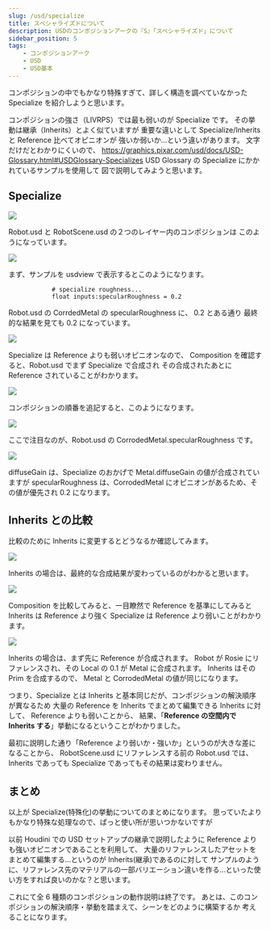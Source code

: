 ```yaml
---
slug: /usd/specialize
title: スペシャライズドについて
description: USDのコンポジションアークの『S』「スペシャライズド」について
sidebar_position: 5
tags:
    - コンポジションアーク
    - USD
    - USD基本
---
```


コンポジションの中でもかなり特殊すぎて、詳しく構造を調べていなかった
Specialize を紹介しようと思います。

コンポジションの強さ（LIVRPS）では最も弱いのが Specialize です。
その挙動は継承（Inherits）とよく似ていますが
重要な違いとして Specialize/Inherits と Reference 比べてオピニオンが
強いか弱いか...という違いがあります。
文字だけだとわかりにくいので、
https://graphics.pixar.com/usd/docs/USD-Glossary.html#USDGlossary-Specializes
USD Glossary の Specialize にかかれているサンプルを使用して
図で説明してみようと思います。

## Specialize

![](https://gyazo.com/0929bd6be687af78762b20911fbf22e9.png)

Robot.usd と RobotScene.usd の２つのレイヤー内のコンポジションは
このようになっています。

![](https://gyazo.com/6cbd36de900b63e8030620da6484f76e.png)

まず、サンプルを usdview で表示するとこのようになります。

```
            # specialize roughness...
            float inputs:specularRoughness = 0.2
```

Robot.usd の CorrdedMetal の specularRoughness に、 0.2 とある通り
最終的な結果を見ても 0.2 になっています。

![](https://gyazo.com/3e1854cc497c91cadf44f563ad6aab86.png)

Specialize は Reference よりも弱いオピニオンなので、
Composition を確認すると、Robot.usd でまず Specialize で合成され
その合成されたあとに Reference されていることがわかります。

![](https://gyazo.com/a1a62d7f8e46c2a629a4c4a1d46e4eb9.png)

コンポジションの順番を追記すると、このようになります。

![](https://gyazo.com/1a31e11a753fa0cfe381f4ef22a47752.png)

ここで注目なのが、Robot.usd の CorrodedMetal.specularRoughness です。

![](https://gyazo.com/e5a6133b3ebdf21ee9793f2beffa0392.png)

diffuseGain は、Specialize のおかげで Metal.diffuseGain の値が合成されていますが
specularRoughness は、CorrodedMetal にオピニオンがあるため、その値が優先され 0.2 になります。

## Inherits との比較

比較のために Inherits に変更するとどうなるか確認してみます。

![](https://gyazo.com/db15a41b4a4e67e53d46a858a966df36.png)

Inherits の場合は、最終的な合成結果が変わっているのがわかると思います。

![](https://gyazo.com/1992a9c4e6d3d2ba6e9ae9530b593b29.png)

Composition を比較してみると、一目瞭然で
Reference を基準にしてみると Inherits は Reference より強く
Specialize は Reference より弱いことがわかります。

![](https://gyazo.com/576c961311e8adc5a0aac3b59de59506.png)

Inherits の場合は、まず先に Reference が合成されます。
Robot が Rosie にリファレンスされ、その Local の 0.1 が Metal に合成されます。
Inherits はその Prim を合成するので、 Metal と CorrodedMetal の値が同じになります。

つまり、Specialize とは Inherits と基本同じだが、コンポジションの解決順序が異なるため
大量の Reference を Inherits でまとめて編集できる Inherits に対して、
Reference よりも弱いことから、
結果、「**Reference の空間内で Inherits する**」挙動になるということがわかりました。

最初に説明した通り「Reference より弱いか・強いか」というのが大きな差になることから、
RobotScene.usd にリファレンスする前の Robot.usd では、
Inherits であっても Specialize であってもその結果は変わりません。

## まとめ

以上が Specialize(特殊化)の挙動についてのまとめになります。
思っていたよりもかなり特殊な処理なので、ぱっと使い所が思いつかないですが

以前 Houdini での USD セットアップの継承で説明したように
Reference よりも強いオピニオンであることを利用して、
大量のリファレンスしたアセットをまとめて編集する...というのが Inherits(継承)であるのに対して
サンプルのように、リファレンス先のマテリアルの一部バリエーション違いを作る...といった使い方をすれば良いのかな？と思います。

これにて全 6 種類のコンポジションの動作説明は終了です。
あとは、このコンポジションの解決順序・挙動を踏まえて、シーンをどのように構築するか
考えることになります。
